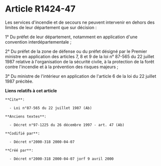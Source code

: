# Article R1424-47

Les services d'incendie et de secours ne peuvent intervenir en dehors des limites de leur département que sur décision : 

1° Du préfet de leur département, notamment en application d'une convention interdépartementale ; 

2° Du préfet de la zone de défense ou du préfet désigné par le Premier ministre en application des articles 7, 8 et 9 de la
loi n° 87-565 du 22 juillet 1987 relative à l'organisation de la sécurité civile, à la protection de la forêt contre
l'incendie et à la prévention des risques majeurs ; 

3° Du ministre de l'intérieur en application de l'article 6 de la loi du 22 juillet 1987 précitée.

**Liens relatifs à cet article**

	**Cite**:

	  - Loi n°87-565 du 22 juillet 1987 (Ab)

	**Anciens textes**:

	  - Décret n°97-1225 du 26 décembre 1997 - art. 47 (Ab)

	**Codifié par**:

	  - Décret n°2000-318 2000-04-07

	**Créé par**:

	  - Décret n°2000-318 2000-04-07 jorf 9 avril 2000
